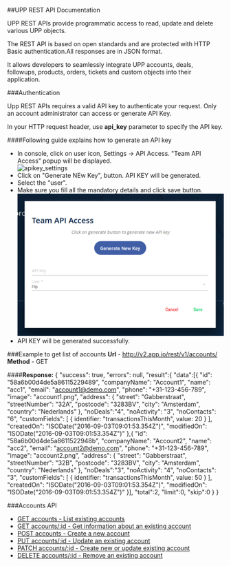 

##UPP REST API Documentation

UPP REST APIs provide programmatic access to read, update and delete various UPP objects.  

The REST API is based on open standards and are protected with HTTP Basic authentication.All responses are in JSON format.  

It allows developers to seamlessly integrate UPP accounts, deals, followups, products, orders, tickets and custom objects into their application.

###Authentication

Upp REST APIs requires a valid API key to authenticate your request. Only an account administrator can access or generate API Key.   

In your HTTP request header, use **api_key** parameter to specify the API key.  

####Following guide explains how to generate an API key

* In console, click on user icon, Settings -> API Access. "Team API Access" popup will be displayed.  
![apikey_settings](images/apikey_settings.png)
* Click on "Generate NEw Key", button. API KEY will be generated.
* Select the "user".
* Make sure you fill all the mandatory details and click save button.  
![apikey_dialog](images/apikey_dialog.png)
* API KEY will be generated successfully. 

###Example to get list of accounts
**Url** - http://v2.app.io/rest/v1/accounts/
**Method** - GET

####**Response:**
	{
		"success": true,
		"errors": null,
		"result":{
			"data":[{
				"id": "58a6b00d4de5a86115229489",
				"companyName": "Account1",
				"name": "acc1",
				"email": "account1@demo.com",
				"phone": "+31-123-456-789",
				"image": "account1.png",
				"address": {
					"street": "Gabberstraat",
					"streetNumber": "32A",
					"postcode": "3283BV",
					"city": "Amsterdam",
					"country": "Nederlands"
				},
				"noDeals":"4",
				"noActivity": "3",
				"noContacts": "6",
				"customFields": [
					{
						identifier: "transactionsThisMonth",
						value: 20
					}
				],
				"createdOn": "ISODate("2016-09-03T09:01:53.354Z")",
				"modifiedOn": "ISODate("2016-09-03T09:01:53.354Z")"
			},{
				"id": "58a6b00d4de5a8611522948b",
				"companyName": "Account2",
				"name": "acc2",
				"email": "account2@demo.com",
				"phone": "+31-123-456-789",
				"image": "account2.png",
				"address": {
					"street": "Gabberstraat",
					"streetNumber": "32B",
					"postcode": "3283BV",
					"city": "Amsterdam",
					"country": "Nederlands"
				},
				"noDeals":"3",
				"noActivity": "4",
				"noContacts": "3",
				"customFields": [
					{
						identifier: "transactionsThisMonth",
						value: 50
					}
				],
				"createdOn": "ISODate("2016-09-03T09:01:53.354Z")",
				"modifiedOn": "ISODate("2016-09-03T09:01:53.354Z")"
			}],
			"total":2,
			"limit":0,
			"skip":0
		}
	}

###Accounts API
* [GET accounts - List existing accounts](https://github.com/UppCRM/UppApiDocs/wiki/API--Account--Get)
* [GET accounts/:id - Get information about an existing account](https://github.com/UppCRM/UppApiDocs/wiki/API--Account--Details)
* [POST accounts - Create a new account](https://github.com/UppCRM/UppApiDocs/wiki/API--Account--Create)
* [PUT accounts/:id - Update an existing account](https://github.com/UppCRM/UppApiDocs/wiki/API--Account--Update)
* [PATCH accounts/:id - Create new or update existing account](https://github.com/UppCRM/UppApiDocs/wiki/API--Account--Path)
* [DELETE accounts/:id - Remove an existing account](https://github.com/UppCRM/UppApiDocs/wiki/API--Account--Delete)


